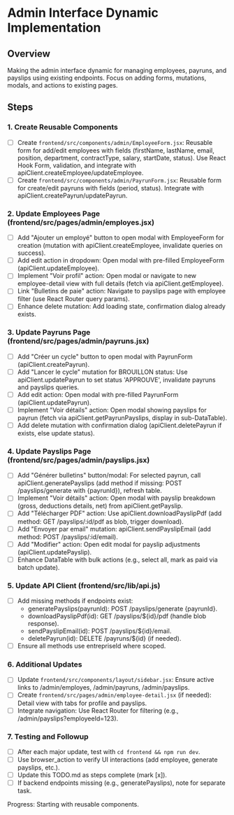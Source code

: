 # Admin Interface Dynamic Implementation

## Overview
Making the admin interface dynamic for managing employees, payruns, and payslips using existing endpoints. Focus on adding forms, mutations, modals, and actions to existing pages.

## Steps

### 1. Create Reusable Components
- [ ] Create `frontend/src/components/admin/EmployeeForm.jsx`: Reusable form for add/edit employees with fields (firstName, lastName, email, position, department, contractType, salary, startDate, status). Use React Hook Form, validation, and integrate with apiClient.createEmployee/updateEmployee.
- [ ] Create `frontend/src/components/admin/PayrunForm.jsx`: Reusable form for create/edit payruns with fields (period, status). Integrate with apiClient.createPayrun/updatePayrun.

### 2. Update Employees Page (frontend/src/pages/admin/employes.jsx)
- [ ] Add "Ajouter un employé" button to open modal with EmployeeForm for creation (mutation with apiClient.createEmployee, invalidate queries on success).
- [ ] Add edit action in dropdown: Open modal with pre-filled EmployeeForm (apiClient.updateEmployee).
- [ ] Implement "Voir profil" action: Open modal or navigate to new employee-detail view with full details (fetch via apiClient.getEmployee).
- [ ] Link "Bulletins de paie" action: Navigate to payslips page with employee filter (use React Router query params).
- [ ] Enhance delete mutation: Add loading state, confirmation dialog already exists.

### 3. Update Payruns Page (frontend/src/pages/admin/payruns.jsx)
- [ ] Add "Créer un cycle" button to open modal with PayrunForm (apiClient.createPayrun).
- [ ] Add "Lancer le cycle" mutation for BROUILLON status: Use apiClient.updatePayrun to set status 'APPROUVE', invalidate payruns and payslips queries.
- [ ] Add edit action: Open modal with pre-filled PayrunForm (apiClient.updatePayrun).
- [ ] Implement "Voir détails" action: Open modal showing payslips for payrun (fetch via apiClient.getPayrunPayslips, display in sub-DataTable).
- [ ] Add delete mutation with confirmation dialog (apiClient.deletePayrun if exists, else update status).

### 4. Update Payslips Page (frontend/src/pages/admin/payslips.jsx)
- [ ] Add "Générer bulletins" button/modal: For selected payrun, call apiClient.generatePayslips (add method if missing: POST /payslips/generate with {payrunId}), refresh table.
- [ ] Implement "Voir détails" action: Open modal with payslip breakdown (gross, deductions details, net) from apiClient.getPayslip.
- [ ] Add "Télécharger PDF" action: Use apiClient.downloadPayslipPdf (add method: GET /payslips/:id/pdf as blob, trigger download).
- [ ] Add "Envoyer par email" mutation: apiClient.sendPayslipEmail (add method: POST /payslips/:id/email).
- [ ] Add "Modifier" action: Open edit modal for payslip adjustments (apiClient.updatePayslip).
- [ ] Enhance DataTable with bulk actions (e.g., select all, mark as paid via batch update).

### 5. Update API Client (frontend/src/lib/api.js)
- [ ] Add missing methods if endpoints exist:
  - generatePayslips(payrunId): POST /payslips/generate {payrunId}.
  - downloadPayslipPdf(id): GET /payslips/${id}/pdf (handle blob response).
  - sendPayslipEmail(id): POST /payslips/${id}/email.
  - deletePayrun(id): DELETE /payruns/${id} (if needed).
- [ ] Ensure all methods use entrepriseId where scoped.

### 6. Additional Updates
- [ ] Update `frontend/src/components/layout/sidebar.jsx`: Ensure active links to /admin/employes, /admin/payruns, /admin/payslips.
- [ ] Create `frontend/src/pages/admin/employee-detail.jsx` (if needed): Detail view with tabs for profile and payslips.
- [ ] Integrate navigation: Use React Router for filtering (e.g., /admin/payslips?employeeId=123).

### 7. Testing and Followup
- [ ] After each major update, test with `cd frontend && npm run dev`.
- [ ] Use browser_action to verify UI interactions (add employee, generate payslips, etc.).
- [ ] Update this TODO.md as steps complete (mark [x]).
- [ ] If backend endpoints missing (e.g., generatePayslips), note for separate task.

Progress: Starting with reusable components.

